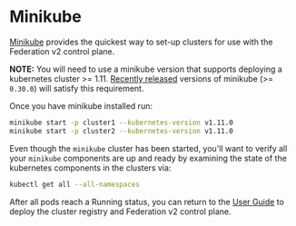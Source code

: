 # Minikube

[Minikube](https://kubernetes.io/docs/getting-started-guides/minikube/) provides the quickest way to set-up clusters for
use with the Federation v2 control plane.

**NOTE:** You will need to use a minikube version that supports
deploying a kubernetes cluster >= 1.11. [Recently
released](https://github.com/kubernetes/minikube/releases/latest)
versions of minikube (>= `0.30.0`) will satisfy this requirement.

Once you have minikube installed run:

```bash
minikube start -p cluster1 --kubernetes-version v1.11.0
minikube start -p cluster2 --kubernetes-version v1.11.0
```

Even though the `minikube` cluster has been started, you'll want to verify all
your `minikube` components are up and ready by examining the state of the
kubernetes components in the clusters via:

```bash
kubectl get all --all-namespaces
```

After all pods reach a Running status, you can return to the [User Guide](../userguide.md) to deploy the cluster
registry and Federation v2 control plane.
